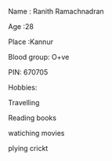 Name : Ranith Ramachnadran

Age  :28

Place :Kannur

Blood group: O+ve


PIN: 670705



Hobbies:

Travelling

Reading books

watiching movies

plying crickt


